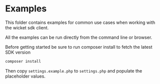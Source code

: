 # Examples

This folder contains examples for common use cases when working with the wicket sdk client.

All the examples can be run directly from the command line or browser.

Before getting started be sure to run composer install to fetch the latest SDK version

```bash
composer install
```

Then copy `settings.example.php` to `settings.php` and populate the placeholder values.